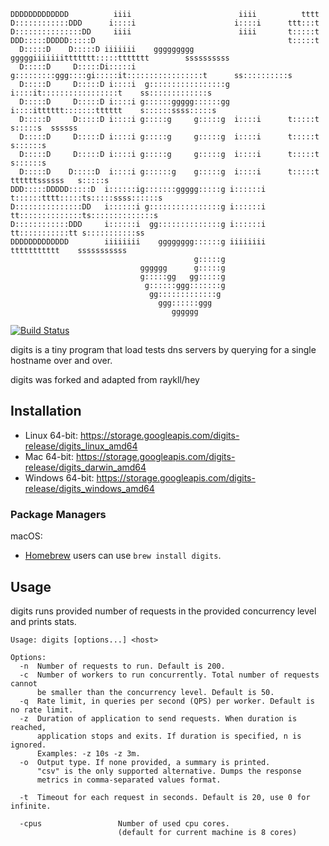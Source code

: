 ```
DDDDDDDDDDDDD          iiii                        iiii          tttt
D::::::::::::DDD      i::::i                      i::::i      ttt:::t
D:::::::::::::::DD     iiii                        iiii       t:::::t
DDD:::::DDDDD:::::D                                           t:::::t
  D:::::D    D:::::D iiiiiii    ggggggggg   gggggiiiiiiittttttt:::::ttttttt        ssssssssss
  D:::::D     D:::::Di:::::i   g:::::::::ggg::::gi:::::it:::::::::::::::::t      ss::::::::::s
  D:::::D     D:::::D i::::i  g:::::::::::::::::g i::::it:::::::::::::::::t    ss:::::::::::::s
  D:::::D     D:::::D i::::i g::::::ggggg::::::gg i::::itttttt:::::::tttttt    s::::::ssss:::::s
  D:::::D     D:::::D i::::i g:::::g     g:::::g  i::::i      t:::::t           s:::::s  ssssss
  D:::::D     D:::::D i::::i g:::::g     g:::::g  i::::i      t:::::t             s::::::s
  D:::::D     D:::::D i::::i g:::::g     g:::::g  i::::i      t:::::t                s::::::s
  D:::::D    D:::::D  i::::i g::::::g    g:::::g  i::::i      t:::::t    ttttttssssss   s:::::s
DDD:::::DDDDD:::::D  i::::::ig:::::::ggggg:::::g i::::::i     t::::::tttt:::::ts:::::ssss::::::s
D:::::::::::::::DD   i::::::i g::::::::::::::::g i::::::i     tt::::::::::::::ts::::::::::::::s
D::::::::::::DDD     i::::::i  gg::::::::::::::g i::::::i       tt:::::::::::tt s:::::::::::ss
DDDDDDDDDDDDD        iiiiiiii    gggggggg::::::g iiiiiiii         ttttttttttt    sssssssssss
                                         g:::::g
                             gggggg      g:::::g
                             g:::::gg   gg:::::g
                              g::::::ggg:::::::g
                               gg:::::::::::::g
                                 ggg::::::ggg
                                    gggggg
```
[![Build Status](https://travis-ci.org/jkassismz/digits.svg?branch=master)](https://travis-ci.org/jkassismz/digits)

digits is a tiny program that load tests dns servers by querying for a single hostname over and over.

digits was forked and adapted from raykll/hey

## Installation

* Linux 64-bit: https://storage.googleapis.com/digits-release/digits_linux_amd64
* Mac 64-bit: https://storage.googleapis.com/digits-release/digits_darwin_amd64
* Windows 64-bit: https://storage.googleapis.com/digits-release/digits_windows_amd64

### Package Managers

macOS:
-  [Homebrew](https://brew.sh/) users can use `brew install digits`.

## Usage

digits runs provided number of requests in the provided concurrency level and prints stats.


```
Usage: digits [options...] <host>

Options:
  -n  Number of requests to run. Default is 200.
  -c  Number of workers to run concurrently. Total number of requests cannot
      be smaller than the concurrency level. Default is 50.
  -q  Rate limit, in queries per second (QPS) per worker. Default is no rate limit.
  -z  Duration of application to send requests. When duration is reached,
      application stops and exits. If duration is specified, n is ignored.
      Examples: -z 10s -z 3m.
  -o  Output type. If none provided, a summary is printed.
      "csv" is the only supported alternative. Dumps the response
      metrics in comma-separated values format.

  -t  Timeout for each request in seconds. Default is 20, use 0 for infinite.

  -cpus                 Number of used cpu cores.
                        (default for current machine is 8 cores)
```
